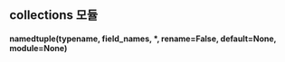 ## collections 모듈

#### namedtuple(typename, field_names, *, rename=False, default=None, module=None)

